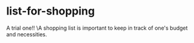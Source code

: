 # list-for-shopping
A trial one!!
\\A shopping list is important to keep in track of one's budget and necessities.
